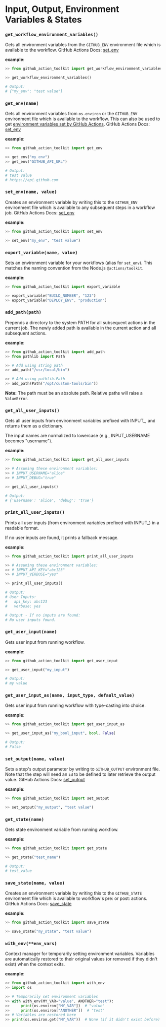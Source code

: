 Input, Output, Environment Variables & States
=============

### **`get_workflow_environment_variables()`**

Gets all environment variables from the `GITHUB_ENV` environment file which is available to the workflow.
GitHub Actions Docs: [set_env](https://docs.github.com/en/actions/using-workflows/workflow-commands-for-github-actions#setting-an-environment-variable)

**example:**

```python
>> from github_action_toolkit import get_workflow_environment_variables

>> get_workflow_environment_variables()

# Output:
# {"my_env": "test value"}
```

### **`get_env(name)`**

Gets all environment variables from `os.environ` or the `GITHUB_ENV` environment file which is available to the workflow.
This can also be used to get [environment variables set by GitHub Actions](https://docs.github.com/en/actions/learn-github-actions/environment-variables#default-environment-variables).
GitHub Actions Docs: [set_env](https://docs.github.com/en/actions/using-workflows/workflow-commands-for-github-actions#setting-an-environment-variable)

**example:**

```python
>> from github_action_toolkit import get_env

>> get_env("my_env")
>> get_env("GITHUB_API_URL")

# Output:
# test value
# https://api.github.com
```

### **`set_env(name, value)`**

Creates an environment variable by writing this to the `GITHUB_ENV` environment file which is available to any subsequent steps in a workflow job.
GitHub Actions Docs: [set_env](https://docs.github.com/en/actions/using-workflows/workflow-commands-for-github-actions#setting-an-environment-variable)

**example:**

```python
>> from github_action_toolkit import set_env

>> set_env("my_env", "test value")
```

### **`export_variable(name, value)`**

Sets an environment variable for your workflows (alias for `set_env`). This matches the naming convention from the Node.js `@actions/toolkit`.

**example:**

```python
>> from github_action_toolkit import export_variable

>> export_variable("BUILD_NUMBER", "123")
>> export_variable("DEPLOY_ENV", "production")
```

### **`add_path(path)`**

Prepends a directory to the system PATH for all subsequent actions in the current job. The newly added path is available in the current action and all subsequent actions.

**example:**

```python
>> from github_action_toolkit import add_path
>> from pathlib import Path

>> # Add using string path
>> add_path("/usr/local/bin")

>> # Add using pathlib.Path
>> add_path(Path("/opt/custom-tools/bin"))
```

**Note:** The path must be an absolute path. Relative paths will raise a `ValueError`.

### **`get_all_user_inputs()`**

Gets all user inputs from environment variables prefixed with INPUT_, and returns them as a dictionary.

The input names are normalized to lowercase (e.g., INPUT_USERNAME becomes "username").

**example:**

```python
>> from github_action_toolkit import get_all_user_inputs

>> # Assuming these environment variables:
>> # INPUT_USERNAME="alice"
>> # INPUT_DEBUG="true"

>> get_all_user_inputs()

# Output:
# {'username': 'alice', 'debug': 'true'}

```

### **`print_all_user_inputs()`**

Prints all user inputs (from environment variables prefixed with INPUT_) in a readable format.

If no user inputs are found, it prints a fallback message.

**example:**

```python
>> from github_action_toolkit import print_all_user_inputs

>> # Assuming these environment variables:
>> # INPUT_API_KEY="abc123"
>> # INPUT_VERBOSE="yes"

>> print_all_user_inputs()

# Output:
# User Inputs:
#   api_key: abc123
#   verbose: yes

# Output - If no inputs are found:
# No user inputs found.
```

### **`get_user_input(name)`**

Gets user input from running workflow.

**example:**

```python
>> from github_action_toolkit import get_user_input

>> get_user_input("my_input")

# Output:
# my value
```

### **`get_user_input_as(name, input_type, default_value)`**

Gets user input from running workflow with type-casting into choice.

**example:**

```python
>> from github_action_toolkit import get_user_input_as

>> get_user_input_as("my_bool_input", bool, False)

# Output:
# False
```

### **`set_output(name, value)`**

Sets a step's output parameter by writing to `GITHUB_OUTPUT` environment file. Note that the step will need an `id` to be defined to later retrieve the output value.
GitHub Actions Docs: [set_output](https://docs.github.com/en/actions/using-workflows/workflow-commands-for-github-actions#setting-an-output-parameter)

**example:**

```python
>> from github_action_toolkit import set_output

>> set_output("my_output", "test value")
```

### **`get_state(name)`**

Gets state environment variable from running workflow.

**example:**

```python
>> from github_action_toolkit import get_state

>> get_state("test_name")

# Output:
# test_value
```

### **`save_state(name, value)`**

Creates an environment variable by writing this to the `GITHUB_STATE` environment file which is available to workflow's pre: or post: actions.
GitHub Actions Docs: [save_state](https://docs.github.com/en/actions/using-workflows/workflow-commands-for-github-actions#sending-values-to-the-pre-and-post-actions)

**example:**

```python
>> from github_action_toolkit import save_state

>> save_state("my_state", "test value")
```

### **`with_env(**env_vars)`**

Context manager for temporarily setting environment variables. Variables are automatically restored to their original values (or removed if they didn't exist) when the context exits.

**example:**

```python
>> from github_action_toolkit import with_env
>> import os

>> # Temporarily set environment variables
>> with with_env(MY_VAR="value", ANOTHER="test"):
>>     print(os.environ["MY_VAR"])  # "value"
>>     print(os.environ["ANOTHER"])  # "test"
>> # Variables are restored here
>> print(os.environ.get("MY_VAR"))  # None (if it didn't exist before)
```

